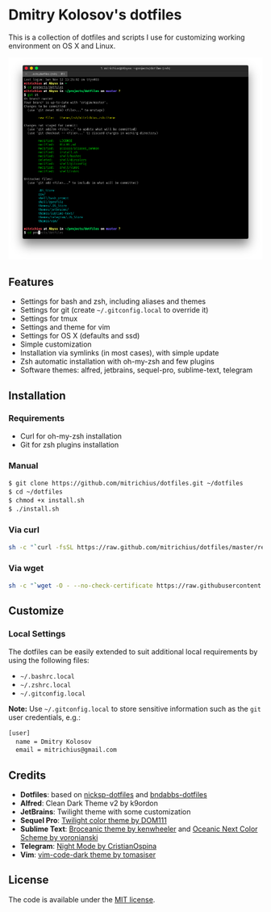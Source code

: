 # Dmitry Kolosov's dotfiles

This is a collection of dotfiles and scripts I use for customizing working environment on OS X and Linux.

![iterm2 screenshot](./screenshot.png)

## Features 
- Settings for bash and zsh, including aliases and themes
- Settings for git (create `~/.gitconfig.local` to override it)
- Settings for tmux
- Settings and theme for vim 
- Settings for OS X (defaults and ssd)
- Simple customization
- Installation via symlinks (in most cases), with simple update
- Zsh automatic installation with oh-my-zsh and few plugins
- Software themes: alfred, jetbrains, sequel-pro, sublime-text, telegram
 
## Installation

### Requirements
- Curl for oh-my-zsh installation
- Git for zsh plugins installation

### Manual
```sh
$ git clone https://github.com/mitrichius/dotfiles.git ~/dotfiles
$ cd ~/dotfiles
$ chmod +x install.sh
$ ./install.sh
```

### Via curl
```sh
sh -c "`curl -fsSL https://raw.github.com/mitrichius/dotfiles/master/remote-install.sh`"
```

### Via wget
```sh
sh -c "`wget -O - --no-check-certificate https://raw.githubusercontent.com/mitrichius/dotfiles/master/remote-install.sh`"
```

## Customize

### Local Settings

The dotfiles can be easily extended to suit additional local
requirements by using the following files:

- `~/.bashrc.local`
- `~/.zshrc.local`
- `~/.gitconfig.local`

**Note:** Use `~/.gitconfig.local` to store sensitive information such
as the `git` user credentials, e.g.:

```sh
[user]
  name = Dmitry Kolosov
  email = mitrichius@gmail.com
```

## Credits
- **Dotfiles**: based on [nicksp-dotfiles](https://github.com/nicksp/dotfiles) and [bndabbs-dotfiles](https://github.com/bndabbs/dotfiles)
- **Alfred**: Clean Dark Theme v2 by k9ordon
- **JetBrains**: Twilight theme with some customization
- **Sequel Pro**: [Twilight color theme by DOM111](https://dom.hastin.gs/blog/coding/sequelpro-twilight-theme/252)
- **Sublime Text**: [Broceanic theme by kenwheeler](https://github.com/kenwheeler/broceanic-theme) and [Oceanic Next Color Scheme by voronianski](https://github.com/voronianski/oceanic-next-color-scheme)
- **Telegram**: [Night Mode by CristianOspina](https://t.me/NightModeTheme)
- **Vim**: [vim-code-dark theme by tomasiser](https://github.com/tomasiser/vim-code-dark)

## License
The code is available under the [MIT license](LICENSE).